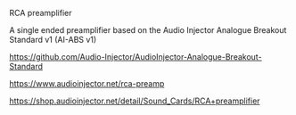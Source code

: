 RCA preamplifier

A single ended preamplifier based on the Audio Injector Analogue Breakout Standard v1 (AI-ABS v1)

https://github.com/Audio-Injector/AudioInjector-Analogue-Breakout-Standard

https://www.audioinjector.net/rca-preamp

https://shop.audioinjector.net/detail/Sound_Cards/RCA+preamplifier
